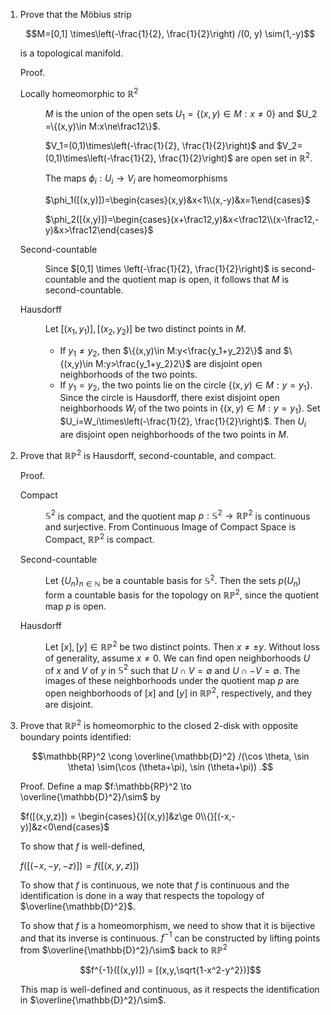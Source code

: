 <ol>
<li>Prove that the Möbius strip

$$M=[0,1] \times\left(-\frac{1}{2}, \frac{1}{2}\right) /(0, y) \sim(1,-y)$$

is a topological manifold.

Proof.
<dl>
<dt>

Locally homeomorphic to $\mathbb{R}^2$
</dt>
<dd>

$M$ is the union of the open sets $`U_1 =\{(x,y)\in M:x\ne0\}`$ and $`U_2 =\{(x,y)\in M:x\ne\frac12\}`$.

$V_1=(0,1)\times\left(-\frac{1}{2}, \frac{1}{2}\right)$ and $V_2=(0,1)\times\left(-\frac{1}{2}, \frac{1}{2}\right)$ are open set in $\mathbb{R}^2$.

The maps $\phi_i:U_i\to V_i$ are homeomorphisms

$`\phi_1([(x,y)])=\begin{cases}(x,y)&x<1\\(x,-y)&x=1\end{cases}`$

$`\phi_2([(x,y)])=\begin{cases}(x+\frac12,y)&x<\frac12\\(x-\frac12,-y)&x>\frac12\end{cases}`$
</dd>
<dt>Second-countable</dt>
<dd>

Since $[0,1] \times \left(-\frac{1}{2}, \frac{1}{2}\right)$ is second-countable and the quotient map is open, it follows that $M$ is second-countable.
</dd>
<dt>Hausdorff</dt>
<dd>

Let $[(x_1,y_1)],[(x_2,y_2)]$ be two distinct points in $M$.

* If $y_1\ne y_2$, then $`\{(x,y)\in M:y<\frac{y_1+y_2}2\}`$ and $`\{(x,y)\in M:y>\frac{y_1+y_2}2\}`$ are disjoint open neighborhoods of the two points.
* If $y_1=y_2$, the two points lie on the circle $`\{(x,y)\in M:y=y_1\}`$. Since the circle is Hausdorff, there exist disjoint open neighborhoods $W_i$ of the two points in $`\{(x,y)\in M:y=y_1\}`$. Set $U_i=W_i\times\left(-\frac{1}{2}, \frac{1}{2}\right)$. Then $U_i$ are disjoint open neighborhoods of the two points in $M$.
</dd>
</dl>
<li>

Prove that $\mathbb{RP}^2$ is Hausdorff, second-countable, and compact.

Proof.
<dl>
<dt>Compact</dt>
<dd>

$\mathbb{S}^2$ is compact, and the quotient map $p: \mathbb{S}^2 \to \mathbb{RP}^2$ is continuous and surjective. From Continuous Image of Compact Space is Compact, $\mathbb{RP}^2$ is compact.
</dd>
<dt>Second-countable</dt><dd>

Let $`\{U_n\}_{n \in \mathbb{N}}`$ be a countable basis for $\mathbb{S}^2$. Then the sets $p(U_n)$ form a countable basis for the topology on $\mathbb{RP}^2$, since the quotient map $p$ is open.
</dt>
<dt>Hausdorff</dt><dd>

Let $[x],[y] \in \mathbb{RP}^2$ be two distinct points. Then $x \neq \pm y$. Without loss of generality, assume $x \neq 0$. We can find open neighborhoods $U$ of $x$ and $V$ of $y$ in $\mathbb{S}^2$ such that $U \cap V = \emptyset$ and $U \cap -V = \emptyset$. The images of these neighborhoods under the quotient map $p$ are open neighborhoods of $[x]$ and $[y]$ in $\mathbb{RP}^2$, respectively, and they are disjoint.
</dd>
</dl>

<li>

Prove that $\mathbb{RP}^2$ is homeomorphic to the closed 2-disk with opposite boundary points identified:

$$\mathbb{RP}^2 \cong \overline{\mathbb{D}^2} /(\cos \theta, \sin \theta) \sim(\cos (\theta+\pi), \sin (\theta+\pi)) .$$

Proof.
Define a map $f:\mathbb{RP}^2 \to \overline{\mathbb{D}^2}/\sim$ by

$`f([(x,y,z)]) = \begin{cases}{}[(x,y)]&z\ge 0\\{}[(-x,-y)]&z<0\end{cases}`$

To show that $f$ is well-defined,

$`f([(-x,-y,-z)]) = f([(x,y,z)])`$

To show that $f$ is continuous, we note that $f$ is continuous and the identification is done in a way that respects the topology of $\overline{\mathbb{D}^2}$.

To show that $f$ is a homeomorphism, we need to show that it is bijective and that its inverse is continuous. $f^{-1}$ can be constructed by lifting points from $\overline{\mathbb{D}^2}/\sim$ back to $\mathbb{RP}^2$

$$f^{-1}([(x,y)]) = [(x,y,\sqrt{1-x^2-y^2})]$$

This map is well-defined and continuous, as it respects the identification in $\overline{\mathbb{D}^2}/\sim$.
